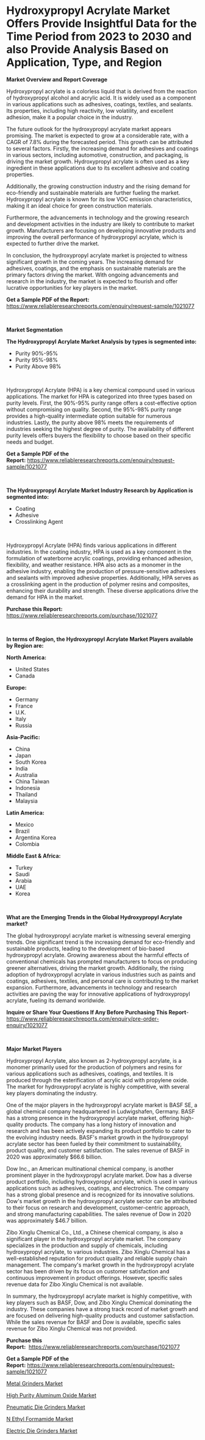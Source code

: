 <p><h1>Hydroxypropyl Acrylate Market Offers Provide Insightful Data for the Time Period from 2023 to 2030 and also Provide Analysis Based on Application, Type, and Region</h1></p><p><strong>Market Overview and Report Coverage</strong></p>
<p><p>Hydroxypropyl acrylate is a colorless liquid that is derived from the reaction of hydroxypropyl alcohol and acrylic acid. It is widely used as a component in various applications such as adhesives, coatings, textiles, and sealants. Its properties, including high reactivity, low volatility, and excellent adhesion, make it a popular choice in the industry.</p><p>The future outlook for the hydroxypropyl acrylate market appears promising. The market is expected to grow at a considerable rate, with a CAGR of 7.8% during the forecasted period. This growth can be attributed to several factors. Firstly, the increasing demand for adhesives and coatings in various sectors, including automotive, construction, and packaging, is driving the market growth. Hydroxypropyl acrylate is often used as a key ingredient in these applications due to its excellent adhesive and coating properties.</p><p>Additionally, the growing construction industry and the rising demand for eco-friendly and sustainable materials are further fueling the market. Hydroxypropyl acrylate is known for its low VOC emission characteristics, making it an ideal choice for green construction materials.</p><p>Furthermore, the advancements in technology and the growing research and development activities in the industry are likely to contribute to market growth. Manufacturers are focusing on developing innovative products and improving the overall performance of hydroxypropyl acrylate, which is expected to further drive the market.</p><p>In conclusion, the hydroxypropyl acrylate market is projected to witness significant growth in the coming years. The increasing demand for adhesives, coatings, and the emphasis on sustainable materials are the primary factors driving the market. With ongoing advancements and research in the industry, the market is expected to flourish and offer lucrative opportunities for key players in the market.</p></p>
<p><strong>Get a Sample PDF of the Report:</strong> <a href="https://www.reliableresearchreports.com/enquiry/request-sample/1021077">https://www.reliableresearchreports.com/enquiry/request-sample/1021077</a></p>
<p>&nbsp;</p>
<p><strong>Market Segmentation</strong></p>
<p><strong>The Hydroxypropyl Acrylate Market Analysis by types is segmented into:</strong></p>
<p><ul><li>Purity 90%-95%</li><li>Purity 95%-98%</li><li>Purity Above 98%</li></ul></p>
<p>&nbsp;</p>
<p><p>Hydroxypropyl Acrylate (HPA) is a key chemical compound used in various applications. The market for HPA is categorized into three types based on purity levels. First, the 90%-95% purity range offers a cost-effective option without compromising on quality. Second, the 95%-98% purity range provides a high-quality intermediate option suitable for numerous industries. Lastly, the purity above 98% meets the requirements of industries seeking the highest degree of purity. The availability of different purity levels offers buyers the flexibility to choose based on their specific needs and budget.</p></p>
<p><strong>Get a Sample PDF of the Report:</strong>&nbsp;<a href="https://www.reliableresearchreports.com/enquiry/request-sample/1021077">https://www.reliableresearchreports.com/enquiry/request-sample/1021077</a></p>
<p>&nbsp;</p>
<p><strong>The Hydroxypropyl Acrylate Market Industry Research by Application is segmented into:</strong></p>
<p><ul><li>Coating</li><li>Adhesive</li><li>Crosslinking Agent</li></ul></p>
<p>&nbsp;</p>
<p><p>Hydroxypropyl Acrylate (HPA) finds various applications in different industries. In the coating industry, HPA is used as a key component in the formulation of waterborne acrylic coatings, providing enhanced adhesion, flexibility, and weather resistance. HPA also acts as a monomer in the adhesive industry, enabling the production of pressure-sensitive adhesives and sealants with improved adhesive properties. Additionally, HPA serves as a crosslinking agent in the production of polymer resins and composites, enhancing their durability and strength. These diverse applications drive the demand for HPA in the market.</p></p>
<p><strong>Purchase this Report:</strong>&nbsp; <a href="https://www.reliableresearchreports.com/purchase/1021077">https://www.reliableresearchreports.com/purchase/1021077</a></p>
<p>&nbsp;</p>
<p><strong>In terms of Region, the Hydroxypropyl Acrylate Market Players available by Region are:</strong></p>
<p>
    <p> <strong> North America: </strong>
        <ul>
            <li>United States</li>
            <li>Canada</li>
        </ul>
        </p> 
    <p> <strong> Europe: </strong>
        <ul>
            <li>Germany</li>
            <li>France</li>
            <li>U.K.</li>
            <li>Italy</li>
            <li>Russia</li>
        </ul>
        </p> 
    <p> <strong> Asia-Pacific: </strong>
        <ul>
            <li>China</li>
            <li>Japan</li>
            <li>South Korea</li>
            <li>India</li>
            <li>Australia</li>
            <li>China Taiwan</li>
            <li>Indonesia</li>
            <li>Thailand</li>
            <li>Malaysia</li>
        </ul>
        </p> 
    <p> <strong> Latin America: </strong>
        <ul>
            <li>Mexico</li>
            <li>Brazil</li>
            <li>Argentina Korea</li>
            <li>Colombia</li>
        </ul>
        </p> 
    <p> <strong> Middle East & Africa: </strong>
        <ul>
            <li>Turkey</li>
            <li>Saudi</li>
            <li>Arabia</li>
            <li>UAE</li>
            <li>Korea</li>
        </ul>
    </p>
    </p>
<p>&nbsp;</p>
<p><strong>What are the Emerging Trends in the Global Hydroxypropyl Acrylate market?</strong></p>
<p><p>The global hydroxypropyl acrylate market is witnessing several emerging trends. One significant trend is the increasing demand for eco-friendly and sustainable products, leading to the development of bio-based hydroxypropyl acrylate. Growing awareness about the harmful effects of conventional chemicals has prompted manufacturers to focus on producing greener alternatives, driving the market growth. Additionally, the rising adoption of hydroxypropyl acrylate in various industries such as paints and coatings, adhesives, textiles, and personal care is contributing to the market expansion. Furthermore, advancements in technology and research activities are paving the way for innovative applications of hydroxypropyl acrylate, fueling its demand worldwide.</p></p>
<p><strong>Inquire or Share Your Questions If Any Before Purchasing This Report</strong>- <a href="https://www.reliableresearchreports.com/enquiry/pre-order-enquiry/1021077">https://www.reliableresearchreports.com/enquiry/pre-order-enquiry/1021077</a></p>
<p>&nbsp;</p>
<p><strong>Major Market Players</strong></p>
<p><p>Hydroxypropyl Acrylate, also known as 2-hydroxypropyl acrylate, is a monomer primarily used for the production of polymers and resins for various applications such as adhesives, coatings, and textiles. It is produced through the esterification of acrylic acid with propylene oxide. The market for hydroxypropyl acrylate is highly competitive, with several key players dominating the industry. </p><p>One of the major players in the hydroxypropyl acrylate market is BASF SE, a global chemical company headquartered in Ludwigshafen, Germany. BASF has a strong presence in the hydroxypropyl acrylate market, offering high-quality products. The company has a long history of innovation and research and has been actively expanding its product portfolio to cater to the evolving industry needs. BASF's market growth in the hydroxypropyl acrylate sector has been fueled by their commitment to sustainability, product quality, and customer satisfaction. The sales revenue of BASF in 2020 was approximately $66.6 billion.</p><p>Dow Inc., an American multinational chemical company, is another prominent player in the hydroxypropyl acrylate market. Dow has a diverse product portfolio, including hydroxypropyl acrylate, which is used in various applications such as adhesives, coatings, and electronics. The company has a strong global presence and is recognized for its innovative solutions. Dow's market growth in the hydroxypropyl acrylate sector can be attributed to their focus on research and development, customer-centric approach, and strong manufacturing capabilities. The sales revenue of Dow in 2020 was approximately $46.7 billion.</p><p>Zibo Xinglu Chemical Co., Ltd., a Chinese chemical company, is also a significant player in the hydroxypropyl acrylate market. The company specializes in the production and supply of chemicals, including hydroxypropyl acrylate, to various industries. Zibo Xinglu Chemical has a well-established reputation for product quality and reliable supply chain management. The company's market growth in the hydroxypropyl acrylate sector has been driven by its focus on customer satisfaction and continuous improvement in product offerings. However, specific sales revenue data for Zibo Xinglu Chemical is not available.</p><p>In summary, the hydroxypropyl acrylate market is highly competitive, with key players such as BASF, Dow, and Zibo Xinglu Chemical dominating the industry. These companies have a strong track record of market growth and are focused on delivering high-quality products and customer satisfaction. While the sales revenue for BASF and Dow is available, specific sales revenue for Zibo Xinglu Chemical was not provided.</p></p>
<p><strong>Purchase this Report:</strong>&nbsp;&nbsp;<a href="https://www.reliableresearchreports.com/purchase/1021077">https://www.reliableresearchreports.com/purchase/1021077</a></p>
<p></p>
<p><strong>Get a Sample PDF of the Report:</strong>&nbsp;<a href="https://www.reliableresearchreports.com/enquiry/request-sample/1021077">https://www.reliableresearchreports.com/enquiry/request-sample/1021077</a></p>
<p><p><a href="https://medium.com/@ryansai15420/metal-grinders-market-research-report-its-history-and-forecast-2023-to-2030-fbaf9fee6de4">Metal Grinders Market</a></p><p><a href="https://github.com/vimar16th/Market-Research-Report-List-1/blob/main/high-purity-aluminum-oxide-market.md">High Purity Aluminum Oxide Market</a></p><p><a href="https://medium.com/@jinkhatum1452/pneumatic-die-grinders-market-trends-and-market-analysis-forecasted-for-period-2023-2030-3eaf01a2fd0c">Pneumatic Die Grinders Market</a></p><p><a href="https://github.com/luckyshygirl/Market-Research-Report-List-1/blob/main/n-ethyl-formamide-market.md">N Ethyl Formamide Market</a></p><p><a href="https://medium.com/@taraktanay7654/electric-die-grinders-nbsp-market-focuses-on-market-share-size-and-projected-forecast-till-2030-e23459b20951">Electric Die Grinders Market</a></p></p>